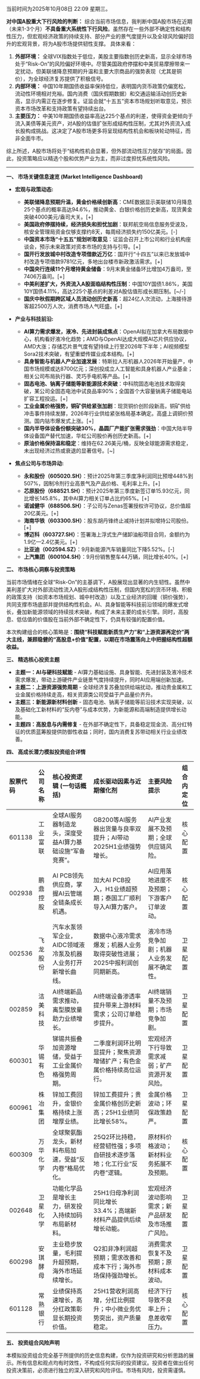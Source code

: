 当前时间为2025年10月08日 22:09 星期三。

**对中国A股重大下行风险的判断：**
综合当前市场信息，我判断中国A股市场在近期（未来1-3个月）**不具备重大系统性下行风险**。虽然存在一些外部不确定性和结构性压力，但宏观经济政策的持续支持、部分产业的景气度提升以及全球风险偏好回升的宏观背景，将为A股市场提供韧性支撑。
具体来看：
1.  **外部环境：** 全球VIX指数处于低位，美股主要指数创历史新高，显示全球市场处于“Risk-On”的风险偏好环境中。尽管美国政府停摆和中美贸易摩擦带来一定扰动，但美联储降息预期的升温和主要大宗商品的强势表现（尤其是铜价），为全球经济复苏提供了积极信号。
2.  **内部环境：** 中国10年期国债收益率保持低位，表明国内货币政策仍偏宽松，流动性环境相对充裕。国内消费（国庆假期数据）和交通运输活动创历史新高，显示内需正在逐步修复。证监会就“十五五”资本市场规划听取意见，预示资本市场改革和支持政策有望持续出台。
3.  **主要压力：** 中美10年期国债收益率高达225个基点的利差，使得资金更倾向于流入美债等美元资产，对A股的估值扩张形成结构性压制，尤其对外资流入成长股构成挑战。这决定了A股市场更多将呈现结构性机会和板块轮动特征，而非全面牛市。

综上所述，A股市场将处于“结构性机会显著，但外部流动性压力犹存”的局面。因此，投资策略应以精选个股和优势产业为主，而非过度担忧系统性风险。

---

**一、 市场关键信息速览 (Market Intelligence Dashboard)**

*   **宏观与政策动态:**
    *   **美联储降息预期升温，黄金价格续创新高**：CME数据显示美联储10月降息25个基点的概率高达94.6%，推动黄金、白银价格创历史新高，现货黄金突破4000美元/盎司大关。[+]
    *   **美国政府停摆持续，经济损失和担忧加剧**：联邦航空局信息服务受波及，核安全管理局资金仅够支撑约8天，每周经济损失约150亿美元。[-]
    *   **中国资本市场“十五五”规划听取意见**：证监会召开上市公司和行业机构座谈会，预示未来政策对资本市场的支持与引导。[+]
    *   **国开行发放城中村改造专项借款近万亿**：国开行“十四五”以来已发放城中村改造专项借款9781亿元，多地出台楼市新政激活需求。[+]
    *   **中国央行连续11个月增持黄金储备**：9月末黄金储备环比增加4万盎司，至7406万盎司。[+]
    *   **中美利差扩大，外资流入A股面临结构性压制**：中国10Y国债1.86%，美国10Y国债4.11%，高达225个基点的利差对A股估值形成长期压制。[~/-]
    *   **国庆中秋假期跨区域人员流动创历史新高**：超24亿人次流动，上海接待游客超2500万人次，消费市场人气旺盛。[+]

*   **产业与科技前沿:**
    *   **AI算力需求爆发，液冷、先进封装成焦点**：OpenAI拟在加拿大布局数据中心，机构看好液冷化趋势；AMD与OpenAI达成大规模AI芯片供应协议，AMD大涨；存储芯片景气度有望持续上行至2026年下半年；AI视频模型Sora2技术突破，有望重塑传媒业成本结构。[+]
    *   **具身智能与机器人产业加速发展**：特斯拉人形机器人2026年开始量产，中国市场规模或达8700亿元；深创投成立人工智能和具身机器人产业基金；相关公司布局执行器、灵巧手电机等产品。[+]
    *   **固态电池、钠离子储能等新能源技术突破**：中科院固态电池技术取得突破，某公司全固态电池中试良品率90%；全国首个大容量钠离子储能电站扩容工程投运。[+]
    *   **工业金属价格强势，铜矿供给紧张加剧**：现货铜价创阶段新高，铜矿供给冲击事件持续发酵，2026年行业供给紧张格局基本确定。高盛上调铜价预测。国内钴市爆发式上涨。[+]
    *   **国内半导体设备份额突破30%，晶圆厂产能扩张需求强劲**：中国大陆半导体设备国产替代加速，华虹公司股价再创历史新高。[+]
    *   **原油价格保持温和稳定**：维持在62.26美元/桶，反映全球能源需求稳定，未出现经济过热或衰退的显著信号。[~]

*   **焦点公司与市场异动:**
    *   **永和股份（605020.SH）**：预计2025年第三季度净利润同比预增448%到507%，因制冷剂行业高景气及产品价格、毛利率上升。[+]
    *   **芯原股份（688521.SH）**：预计2025年第三季度新签订单15.93亿元，同比增长145.8%，其中AI算力相关订单占比约65%。[+]
    *   **诺诚健华（688506.SH）**：子公司与Zenas签署授权许可协议，总价值超20亿美元。[+]
    *   **海南华铁（603300.SH）**：股东胡丹锋终止减持计划并拟增持公司股份。[+]
    *   **博迈科（603727.SH）**：签署海上浮式生产储卸油船项目合同，金额约为1.9亿—2.4亿美元。[+]
    *   **比亚迪（002594.SZ）**：9月新能源汽车销量同比下降5.52%。[-]
    *   **上汽集团（600104.SH）**：9月份销售整车44万辆，同比增长40%。[+]

**二、 市场核心洞察与投资策略**

当前市场情绪在全球“Risk-On”的主基调下，A股展现出显著的内生韧性。虽然中美利差扩大对外部流动性流入A股形成结构性压制，但国内宽松的货币环境、积极的政策支持（如资本市场规划、城中村改造）以及工业经济的回暖（铜价强势），共同支撑市场底部并提供结构性机会。AI、具身智能等科技前沿领域的爆发式增长，叠加新能源领域的持续技术突破，构成了未来主要的成长引擎。同时，高股息、低估值的价值股在当前外部不确定性下，仍具有较强的配置价值。

本次构建组合的核心策略是：**围绕“科技赋能新质生产力”和“上游资源再定价”两大主线，兼顾稳健的“高股息+价值”配置，以期在市场震荡向上中把握结构性超额收益。**

**三、 精选核心投资主题**

*   **主题一：AI与硬科技赋能** - AI算力基础设施、具身智能、先进封装及液冷技术需求爆发，带动上游硬件产业链景气度持续提升，同时AI应用端创新加速。
*   **主题二：上游资源强势周期** - 全球经济复苏叠加供给端扰动，推动贵金属和工业金属价格持续走高，相关资源类公司受益于产品量价齐升。
*   **主题三：新能源新材料创新** - 固态电池、钠离子储能等前沿技术实现突破，以及基础化工新材料的“反内卷”与成本优势，为新能源和高端制造提供增长动能。
*   **主题四：高股息与内需修复** - 在外部不确定性下，具备稳定现金流、高分红特征的优质蓝筹股提供防御性收益；同时，国内消费复苏带动相关行业业绩改善。

**四、 高成长潜力模拟投资组合详情**

| 股票代码 | 公司名称 | 核心投资逻辑 (一句话概括) | 成长驱动因素与近期催化剂 | 主要风险提示 | 组合内定位 |
| :--- | :--- | :--- | :--- | :--- | :--- |
| 601138 | 工业富联 | 全球AI服务器制造龙头，深度受益AI算力基础设施“军备竞赛”。 | GB200等AI服务器出货量与良率双提升；AI带动2025H1业绩强势增长。 | AI产业发展不及预期；全球供应链风险。 | 核心配置 |
| 002938 | 鹏鼎控股 | AI PCB领先供应商，掌握AI云管端全链条成长机遇。 | 加大AI PCB投入，H1业绩超预期；泰国工厂顺利导入AI算力客户。 | AI应用落地进度不及预期；下游客户订单波动。 | 核心配置 |
| 002536 | 飞龙股份 | 汽车水泵领军企业，AIDC领域液冷泵及机器人业务打开新增长曲线。 | 数据中心液冷需求爆发；机器人业务取得突破性进展；2025中报利润创同期新高。 | 液冷市场竞争加剧；机器人业务发展不确定性。 | 卫星配置 |
| 002859 | 洁美科技 | AI终端新品需求推动，离型膜放量助力业绩增长。 | AI终端设备渗透率提升带来上游材料需求；公司订单稳步提升。 | AI终端销量不及预期；市场竞争加剧。 | 卫星配置 |
| 600301 | 华锡有色 | 锑锡共振叠加资源增储，受益于工业金属价格强势周期。 | 二季度利润环比明显提升；聚焦资源增储扩产；有色金属价格持续高位运行。 | 宏观经济下行导致需求减弱；矿产资源开发风险。 | 卫星配置 |
| 600961 | 株冶集团 | 锌加工费回升，金银价格持续上涨增厚业绩。 | 锌加工费提升；贵金属价格创历史新高；25H1业绩同比增长58%。 | 金属价格波动；环保政策趋严。 | 卫星配置 |
| 600309 | 万华化学 | 全球聚氨酯龙头，新材料布局加速，受益“反内卷”格局优化。 | 25Q2环比持稳，经营韧性强；多项自研技术逐步落地；化工行业“反内卷”逻辑。 | 原材料价格波动；新材料业务拓展不及预期。 | 核心配置 |
| 002648 | 卫星化学 | 功能化学品是增长主力，研发投入持续加码布局新材料。 | 25H1归母净利润同比增长33.4%；高端新材料产品提供后续增长动能。 | 宏观经济波动影响需求；新产品研发及市场推广风险。 | 卫星配置 |
| 600298 | 安琪酵母 | 主业稳步放量，毛利提升超预期，海外市场延续增长。 | Q2扣非净利润超预期；需求改善和成本下行；海外市场保持强劲增长。 | 消费需求恢复不及预期；原材料成本波动。 | 卫星配置 |
| 601128 | 常熟银行 | 业绩保持高速增长，高分红政策彰显长期投资价值。 | 25H1营收利润高增，分红比例提升；中小微业务优势突出，资产质量稳定。 | 经济下行导致不良率上升；息差收窄压力。 | 核心配置 |

**五、 投资组合风险声明**

本模拟投资组合完全基于所提供的历史信息构建，仅作为投资研究和分析思路的展示。所有信息和观点均有时效性，不构成任何实际的投资建议。投资者在做出任何投资决策前，必须进行独立的深入研究和风险评估。市场有风险，投资需谨慎。